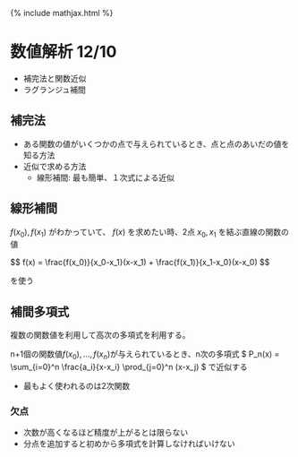 {% include mathjax.html %}

# 数値解析 12/10
* 補完法と関数近似
* ラグランジュ補間

## 補完法
* ある関数の値がいくつかの点で与えられているとき、点と点のあいだの値を知る方法
* 近似で求める方法
  * 線形補間: 最も簡単、１次式による近似

## 線形補間
$f(x_0), f(x_1)$ がわかっていて、 $f(x)$ を求めたい時、2点 $x_0, x_1$ を結ぶ直線の関数の値

<div>$$
f(x) = \frac{f(x_0)}{x_0-x_1}(x-x_1) + \frac{f(x_1)}{x_1-x_0}(x-x_0)
$$</div>

を使う

## 補間多項式
複数の関数値を利用して高次の多項式を利用する。

n+1個の関数値$f(x_0),\ldots,f(x_n)$が与えられているとき、n次の多項式
$ P_n(x) = \sum_{i=0}^n \frac{a_i}{x-x_i} \prod_{j=0}^n (x-x_j) $ で近似する

* 最もよく使われるのは2次関数

### 欠点
* 次数が高くなるほど精度が上がるとは限らない
* 分点を追加すると初めから多項式を計算しなければいけない
